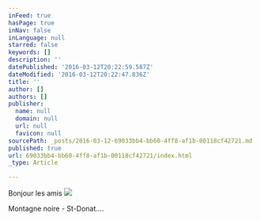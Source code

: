 ```yaml
---
inFeed: true
hasPage: true
inNav: false
inLanguage: null
starred: false
keywords: []
description: ''
datePublished: '2016-03-12T20:22:59.587Z'
dateModified: '2016-03-12T20:22:47.836Z'
title: ''
author: []
authors: []
publisher:
  name: null
  domain: null
  url: null
  favicon: null
sourcePath: _posts/2016-03-12-69033bb4-bb60-4ff8-af1b-00118cf42721.md
published: true
url: 69033bb4-bb60-4ff8-af1b-00118cf42721/index.html
_type: Article

---
```

Bonjour les amis
![](https://the-grid-user-content.s3-us-west-2.amazonaws.com/1a580d7b-c070-4acb-b992-fd488a6e7d99.jpg)

Montagne noire - St-Donat....